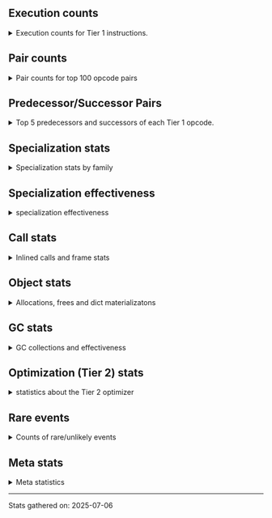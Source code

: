 ## Execution counts

<details>
<summary> Execution counts for Tier 1 instructions. </summary>


The "miss ratio" column shows the percentage of times the instruction
executed that it deoptimized. When this happens, the base unspecialized
instruction is not counted.

<table>
<thead>
<tr>
<th align="left">Name</th>
<th align="right">Base Count</th>
<th align="right">Head Count</th>
<th align="right">Change</th>
</tr>
</thead>
<tbody>
<tr>
<td align="left">BINARY_OP_SUBSCR_LIST_INT</td>
<td align="right">1,060,974</td>
<td align="right">92,513</td>
<td align="right">-91.3%</td>
</tr>
<tr>
<td align="left">FOR_ITER_LIST</td>
<td align="right">9,275,168</td>
<td align="right">3,313,892</td>
<td align="right">-64.3%</td>
</tr>
<tr>
<td align="left">LOAD_SMALL_INT</td>
<td align="right">1,549,162</td>
<td align="right">577,736</td>
<td align="right">-62.7%</td>
</tr>
<tr>
<td align="left">MAP_ADD</td>
<td align="right">3,245,769</td>
<td align="right">1,661,340</td>
<td align="right">-48.8%</td>
</tr>
<tr>
<td align="left">FOR_ITER</td>
<td align="right">15,455,428</td>
<td align="right">8,020,823</td>
<td align="right">-48.1%</td>
</tr>
<tr>
<td align="left">STORE_SUBSCR_DICT</td>
<td align="right">1,257,086</td>
<td align="right">698,171</td>
<td align="right">-44.5%</td>
</tr>
<tr>
<td align="left">POP_JUMP_IF_NOT_NONE</td>
<td align="right">3,404,375</td>
<td align="right">2,077,810</td>
<td align="right">-39.0%</td>
</tr>
<tr>
<td align="left">UNPACK_SEQUENCE_TWO_TUPLE</td>
<td align="right">10,269,074</td>
<td align="right">6,427,729</td>
<td align="right">-37.4%</td>
</tr>
<tr>
<td align="left">CALL_METHOD_DESCRIPTOR_O</td>
<td align="right">891,963</td>
<td align="right">565,860</td>
<td align="right">-36.6%</td>
</tr>
<tr>
<td align="left">POP_ITER</td>
<td align="right">11,034,661</td>
<td align="right">7,163,300</td>
<td align="right">-35.1%</td>
</tr>
<tr>
<td align="left">BUILD_LIST</td>
<td align="right">6,901,178</td>
<td align="right">4,549,472</td>
<td align="right">-34.1%</td>
</tr>
<tr>
<td align="left">STORE_FAST_STORE_FAST</td>
<td align="right">11,294,273</td>
<td align="right">7,452,928</td>
<td align="right">-34.0%</td>
</tr>
<tr>
<td align="left">LOAD_GLOBAL_BUILTIN</td>
<td align="right">57,909,492</td>
<td align="right">42,520,559</td>
<td align="right">-26.6%</td>
</tr>
<tr>
<td align="left">CALL_ISINSTANCE</td>
<td align="right">29,845,705</td>
<td align="right">21,969,319</td>
<td align="right">-26.4%</td>
</tr>
<tr>
<td align="left">TO_BOOL_BOOL</td>
<td align="right">36,080,880</td>
<td align="right">26,934,685</td>
<td align="right">-25.3%</td>
</tr>
<tr>
<td align="left">LOAD_GLOBAL_MODULE</td>
<td align="right">28,055,509</td>
<td align="right">21,322,413</td>
<td align="right">-24.0%</td>
</tr>
<tr>
<td align="left">CONTAINS_OP</td>
<td align="right">212,850</td>
<td align="right">162,292</td>
<td align="right">-23.8%</td>
</tr>
<tr>
<td align="left">LOAD_FAST</td>
<td align="right">21,873,757</td>
<td align="right">16,697,935</td>
<td align="right">-23.7%</td>
</tr>
<tr>
<td align="left">CALL_PY_EXACT_ARGS</td>
<td align="right">18,850,724</td>
<td align="right">14,635,516</td>
<td align="right">-22.4%</td>
</tr>
<tr>
<td align="left">CALL_LIST_APPEND</td>
<td align="right">1,299,785</td>
<td align="right">1,015,952</td>
<td align="right">-21.8%</td>
</tr>
<tr>
<td align="left">SET_FUNCTION_ATTRIBUTE</td>
<td align="right">703,115</td>
<td align="right">554,641</td>
<td align="right">-21.1%</td>
</tr>
<tr>
<td align="left">LOAD_FAST_BORROW</td>
<td align="right">107,203,975</td>
<td align="right">85,522,431</td>
<td align="right">-20.2%</td>
</tr>
<tr>
<td align="left">POP_JUMP_IF_FALSE</td>
<td align="right">37,973,537</td>
<td align="right">30,325,422</td>
<td align="right">-20.1%</td>
</tr>
<tr>
<td align="left">GET_ITER</td>
<td align="right">9,815,804</td>
<td align="right">7,942,553</td>
<td align="right">-19.1%</td>
</tr>
<tr>
<td align="left">STORE_FAST</td>
<td align="right">29,251,531</td>
<td align="right">23,801,845</td>
<td align="right">-18.6%</td>
</tr>
<tr>
<td align="left">POP_JUMP_IF_TRUE</td>
<td align="right">9,694,931</td>
<td align="right">8,101,323</td>
<td align="right">-16.4%</td>
</tr>
<tr>
<td align="left">COPY_FREE_VARS</td>
<td align="right">1,874,822</td>
<td align="right">1,569,973</td>
<td align="right">-16.3%</td>
</tr>
<tr>
<td align="left">EXTENDED_ARG</td>
<td align="right">2,707,452</td>
<td align="right">2,268,041</td>
<td align="right">-16.2%</td>
</tr>
<tr>
<td align="left">BUILD_TUPLE</td>
<td align="right">12,007,192</td>
<td align="right">10,272,609</td>
<td align="right">-14.4%</td>
</tr>
<tr>
<td align="left">PUSH_NULL</td>
<td align="right">4,461,146</td>
<td align="right">3,915,230</td>
<td align="right">-12.2%</td>
</tr>
<tr>
<td align="left">RETURN_VALUE</td>
<td align="right">28,167,089</td>
<td align="right">24,765,686</td>
<td align="right">-12.1%</td>
</tr>
<tr>
<td align="left">LOAD_ATTR_MODULE</td>
<td align="right">7,835,676</td>
<td align="right">6,914,952</td>
<td align="right">-11.8%</td>
</tr>
<tr>
<td align="left">MAKE_CELL</td>
<td align="right">1,308,254</td>
<td align="right">1,159,006</td>
<td align="right">-11.4%</td>
</tr>
<tr>
<td align="left">RESUME_CHECK</td>
<td align="right">36,232,625</td>
<td align="right">32,193,168</td>
<td align="right">-11.1%</td>
</tr>
<tr>
<td align="left">LOAD_FAST_BORROW_LOAD_FAST_BORROW</td>
<td align="right">10,554,784</td>
<td align="right">9,674,798</td>
<td align="right">-8.3%</td>
</tr>
<tr>
<td align="left">MAKE_FUNCTION</td>
<td align="right">2,040,329</td>
<td align="right">1,891,855</td>
<td align="right">-7.3%</td>
</tr>
<tr>
<td align="left">LOAD_ATTR_METHOD_WITH_VALUES</td>
<td align="right">2,678,876</td>
<td align="right">2,499,398</td>
<td align="right">-6.7%</td>
</tr>
<tr>
<td align="left">LOAD_DEREF</td>
<td align="right">3,717,652</td>
<td align="right">3,511,494</td>
<td align="right">-5.5%</td>
</tr>
<tr>
<td align="left">COPY</td>
<td align="right">5,338,665</td>
<td align="right">5,060,435</td>
<td align="right">-5.2%</td>
</tr>
<tr>
<td align="left">LOAD_ATTR_METHOD_NO_DICT</td>
<td align="right">15,902,095</td>
<td align="right">15,183,265</td>
<td align="right">-4.5%</td>
</tr>
<tr>
<td align="left">LOAD_ATTR_SLOT</td>
<td align="right">16,193,975</td>
<td align="right">15,504,483</td>
<td align="right">-4.3%</td>
</tr>
<tr>
<td align="left">LOAD_CONST</td>
<td align="right">13,510,434</td>
<td align="right">13,159,190</td>
<td align="right">-2.6%</td>
</tr>
<tr>
<td align="left">POP_TOP</td>
<td align="right">14,750,849</td>
<td align="right">14,421,781</td>
<td align="right">-2.2%</td>
</tr>
<tr>
<td align="left">TO_BOOL</td>
<td align="right">1,943,131</td>
<td align="right">1,900,665</td>
<td align="right">-2.2%</td>
</tr>
<tr>
<td align="left">TO_BOOL_INT</td>
<td align="right">145,638</td>
<td align="right">142,673</td>
<td align="right">-2.0%</td>
</tr>
<tr>
<td align="left">TO_BOOL_NONE</td>
<td align="right">2,533,551</td>
<td align="right">2,483,008</td>
<td align="right">-2.0%</td>
</tr>
<tr>
<td align="left">BINARY_OP_SUBSCR_STR_INT</td>
<td align="right">364,551</td>
<td align="right">358,621</td>
<td align="right">-1.6%</td>
</tr>
<tr>
<td align="left">CALL_METHOD_DESCRIPTOR_NOARGS</td>
<td align="right">7,453,128</td>
<td align="right">7,350,164</td>
<td align="right">-1.4%</td>
</tr>
<tr>
<td align="left">BINARY_OP_ADD_INT</td>
<td align="right">445,167</td>
<td align="right">439,237</td>
<td align="right">-1.3%</td>
</tr>
<tr>
<td align="left">BINARY_OP_SUBTRACT_INT</td>
<td align="right">234,256</td>
<td align="right">231,291</td>
<td align="right">-1.3%</td>
</tr>
<tr>
<td align="left">COMPARE_OP_INT</td>
<td align="right">513,913</td>
<td align="right">507,983</td>
<td align="right">-1.2%</td>
</tr>
<tr>
<td align="left">STORE_ATTR_SLOT</td>
<td align="right">3,382,769</td>
<td align="right">3,358,419</td>
<td align="right">-0.7%</td>
</tr>
<tr>
<td align="left">LOAD_ATTR</td>
<td align="right">507,517</td>
<td align="right">505,089</td>
<td align="right">-0.5%</td>
</tr>
<tr>
<td align="left">LOAD_ATTR_NONDESCRIPTOR_NO_DICT</td>
<td align="right">814,466</td>
<td align="right">811,501</td>
<td align="right">-0.4%</td>
</tr>
<tr>
<td align="left">COMPARE_OP</td>
<td align="right">813,437</td>
<td align="right">811,009</td>
<td align="right">-0.3%</td>
</tr>
<tr>
<td align="left">IS_OP</td>
<td align="right">2,236,409</td>
<td align="right">2,230,056</td>
<td align="right">-0.3%</td>
</tr>
<tr>
<td align="left">TO_BOOL_STR</td>
<td align="right">1,193,960</td>
<td align="right">1,190,995</td>
<td align="right">-0.2%</td>
</tr>
<tr>
<td align="left">CALL_PY_GENERAL</td>
<td align="right">2,192,770</td>
<td align="right">2,189,805</td>
<td align="right">-0.1%</td>
</tr>
<tr>
<td align="left">SWAP</td>
<td align="right">5,488,047</td>
<td align="right">5,482,117</td>
<td align="right">-0.1%</td>
</tr>
<tr>
<td align="left">TO_BOOL_ALWAYS_TRUE</td>
<td align="right">3,221,733</td>
<td align="right">3,219,286</td>
<td align="right">-0.1%</td>
</tr>
<tr>
<td align="left">CALL_METHOD_DESCRIPTOR_FAST</td>
<td align="right">4,190,030</td>
<td align="right">4,187,065</td>
<td align="right">-0.1%</td>
</tr>
<tr>
<td align="left">JUMP_BACKWARD_NO_JIT</td>
<td align="right">20,802,734</td>
<td align="right"></td>
<td align="right"></td>
</tr>
<tr>
<td align="left">YIELD_VALUE</td>
<td align="right">8,086,107</td>
<td align="right">8,086,107</td>
<td align="right">0.0%</td>
</tr>
<tr>
<td align="left">FOR_ITER_GEN</td>
<td align="right">5,808,336</td>
<td align="right">5,808,336</td>
<td align="right">0.0%</td>
</tr>
<tr>
<td align="left">LOAD_FAST_AND_CLEAR</td>
<td align="right">4,848,723</td>
<td align="right">4,848,723</td>
<td align="right">0.0%</td>
</tr>
<tr>
<td align="left">INTERPRETER_EXIT</td>
<td align="right">4,610,277</td>
<td align="right">4,610,277</td>
<td align="right">0.0%</td>
</tr>
<tr>
<td align="left">SEND_GEN</td>
<td align="right">3,879,410</td>
<td align="right">3,879,410</td>
<td align="right">0.0%</td>
</tr>
<tr>
<td align="left">CALL_BUILTIN_O</td>
<td align="right">3,169,517</td>
<td align="right">3,169,517</td>
<td align="right">0.0%</td>
</tr>
<tr>
<td align="left">JUMP_BACKWARD_NO_INTERRUPT</td>
<td align="right">3,048,915</td>
<td align="right">3,048,915</td>
<td align="right">0.0%</td>
</tr>
<tr>
<td align="left">LOAD_ATTR_NONDESCRIPTOR_WITH_VALUES</td>
<td align="right">2,949,138</td>
<td align="right">2,949,138</td>
<td align="right">0.0%</td>
</tr>
<tr>
<td align="left">LOAD_ATTR_PROPERTY</td>
<td align="right">2,781,570</td>
<td align="right">2,781,570</td>
<td align="right">0.0%</td>
</tr>
<tr>
<td align="left">LIST_APPEND</td>
<td align="right">2,722,029</td>
<td align="right">2,722,029</td>
<td align="right">0.0%</td>
</tr>
<tr>
<td align="left">RETURN_GENERATOR</td>
<td align="right">2,592,513</td>
<td align="right">2,592,513</td>
<td align="right">0.0%</td>
</tr>
<tr>
<td align="left">UNPACK_SEQUENCE_TUPLE</td>
<td align="right">2,346,119</td>
<td align="right">2,346,119</td>
<td align="right">0.0%</td>
</tr>
<tr>
<td align="left">BUILD_MAP</td>
<td align="right">1,879,401</td>
<td align="right">1,879,401</td>
<td align="right">0.0%</td>
</tr>
<tr>
<td align="left">FORMAT_SIMPLE</td>
<td align="right">1,540,131</td>
<td align="right">1,540,131</td>
<td align="right">0.0%</td>
</tr>
<tr>
<td align="left">END_FOR</td>
<td align="right">1,466,987</td>
<td align="right">1,466,987</td>
<td align="right">0.0%</td>
</tr>
<tr>
<td align="left">CALL_TYPE_1</td>
<td align="right">1,398,872</td>
<td align="right">1,398,872</td>
<td align="right">0.0%</td>
</tr>
<tr>
<td align="left">CALL_INTRINSIC_1</td>
<td align="right">1,320,638</td>
<td align="right">1,320,638</td>
<td align="right">0.0%</td>
</tr>
<tr>
<td align="left">LOAD_COMMON_CONSTANT</td>
<td align="right">1,241,238</td>
<td align="right">1,241,238</td>
<td align="right">0.0%</td>
</tr>
<tr>
<td align="left">JUMP_FORWARD</td>
<td align="right">1,031,162</td>
<td align="right">1,031,162</td>
<td align="right">0.0%</td>
</tr>
<tr>
<td align="left">CALL_BUILTIN_FAST</td>
<td align="right">980,478</td>
<td align="right">980,478</td>
<td align="right">0.0%</td>
</tr>
<tr>
<td align="left">END_SEND</td>
<td align="right">830,502</td>
<td align="right">830,502</td>
<td align="right">0.0%</td>
</tr>
<tr>
<td align="left">GET_YIELD_FROM_ITER</td>
<td align="right">830,502</td>
<td align="right">830,502</td>
<td align="right">0.0%</td>
</tr>
<tr>
<td align="left">BUILD_STRING</td>
<td align="right">829,857</td>
<td align="right">829,857</td>
<td align="right">0.0%</td>
</tr>
<tr>
<td align="left">UNARY_NOT</td>
<td align="right">775,935</td>
<td align="right">775,935</td>
<td align="right">0.0%</td>
</tr>
<tr>
<td align="left">LOAD_ATTR_INSTANCE_VALUE</td>
<td align="right">655,778</td>
<td align="right">655,778</td>
<td align="right">0.0%</td>
</tr>
<tr>
<td align="left">BINARY_OP_SUBSCR_DICT</td>
<td align="right">482,183</td>
<td align="right">482,183</td>
<td align="right">0.0%</td>
</tr>
<tr>
<td align="left">COMPARE_OP_STR</td>
<td align="right">353,185</td>
<td align="right">353,185</td>
<td align="right">0.0%</td>
</tr>
<tr>
<td align="left">CALL_KW_PY</td>
<td align="right">348,633</td>
<td align="right">348,633</td>
<td align="right">0.0%</td>
</tr>
<tr>
<td align="left">CALL_BOUND_METHOD_EXACT_ARGS</td>
<td align="right">314,614</td>
<td align="right">314,614</td>
<td align="right">0.0%</td>
</tr>
<tr>
<td align="left">STORE_FAST_LOAD_FAST</td>
<td align="right">256,323</td>
<td align="right">256,323</td>
<td align="right">0.0%</td>
</tr>
<tr>
<td align="left">NOP</td>
<td align="right">256,001</td>
<td align="right">256,001</td>
<td align="right">0.0%</td>
</tr>
<tr>
<td align="left">CONTAINS_OP_DICT</td>
<td align="right">254,103</td>
<td align="right">254,103</td>
<td align="right">0.0%</td>
</tr>
<tr>
<td align="left">UNPACK_EX</td>
<td align="right">234,909</td>
<td align="right">234,909</td>
<td align="right">0.0%</td>
</tr>
<tr>
<td align="left">CONTAINS_OP_SET</td>
<td align="right">208,457</td>
<td align="right">208,457</td>
<td align="right">0.0%</td>
</tr>
<tr>
<td align="left">CALL_FUNCTION_EX</td>
<td align="right">156,220</td>
<td align="right">156,220</td>
<td align="right">0.0%</td>
</tr>
<tr>
<td align="left">DICT_MERGE</td>
<td align="right">148,866</td>
<td align="right">148,866</td>
<td align="right">0.0%</td>
</tr>
<tr>
<td align="left">CALL_BUILTIN_CLASS</td>
<td align="right">144,907</td>
<td align="right">144,907</td>
<td align="right">0.0%</td>
</tr>
<tr>
<td align="left">CALL_NON_PY_GENERAL</td>
<td align="right">139,752</td>
<td align="right">139,752</td>
<td align="right">0.0%</td>
</tr>
<tr>
<td align="left">CALL_LEN</td>
<td align="right">138,914</td>
<td align="right">138,914</td>
<td align="right">0.0%</td>
</tr>
<tr>
<td align="left">STORE_ATTR_INSTANCE_VALUE</td>
<td align="right">134,261</td>
<td align="right">134,261</td>
<td align="right">0.0%</td>
</tr>
<tr>
<td align="left">CALL_TUPLE_1</td>
<td align="right">113,515</td>
<td align="right">113,515</td>
<td align="right">0.0%</td>
</tr>
<tr>
<td align="left">POP_JUMP_IF_NONE</td>
<td align="right">106,941</td>
<td align="right">106,941</td>
<td align="right">0.0%</td>
</tr>
<tr>
<td align="left">FOR_ITER_TUPLE</td>
<td align="right">102,548</td>
<td align="right">102,548</td>
<td align="right">0.0%</td>
</tr>
<tr>
<td align="left">LIST_EXTEND</td>
<td align="right">80,561</td>
<td align="right">80,561</td>
<td align="right">0.0%</td>
</tr>
<tr>
<td align="left">CALL_KW_NON_PY</td>
<td align="right">76,089</td>
<td align="right">76,089</td>
<td align="right">0.0%</td>
</tr>
<tr>
<td align="left">BINARY_OP_SUBSCR_TUPLE_INT</td>
<td align="right">74,366</td>
<td align="right">74,366</td>
<td align="right">0.0%</td>
</tr>
<tr>
<td align="left">BINARY_OP</td>
<td align="right">62,556</td>
<td align="right">62,556</td>
<td align="right">0.0%</td>
</tr>
<tr>
<td align="left">CHECK_EXC_MATCH</td>
<td align="right">61,662</td>
<td align="right">61,662</td>
<td align="right">0.0%</td>
</tr>
<tr>
<td align="left">POP_EXCEPT</td>
<td align="right">61,662</td>
<td align="right">61,662</td>
<td align="right">0.0%</td>
</tr>
<tr>
<td align="left">PUSH_EXC_INFO</td>
<td align="right">61,662</td>
<td align="right">61,662</td>
<td align="right">0.0%</td>
</tr>
<tr>
<td align="left">LOAD_ATTR_CLASS_WITH_METACLASS_CHECK</td>
<td align="right">60,754</td>
<td align="right">60,754</td>
<td align="right">0.0%</td>
</tr>
<tr>
<td align="left">CALL_METHOD_DESCRIPTOR_FAST_WITH_KEYWORDS</td>
<td align="right">59,339</td>
<td align="right">59,339</td>
<td align="right">0.0%</td>
</tr>
<tr>
<td align="left">BINARY_SLICE</td>
<td align="right">48,891</td>
<td align="right">48,891</td>
<td align="right">0.0%</td>
</tr>
<tr>
<td align="left">LOAD_FAST_LOAD_FAST</td>
<td align="right">45,731</td>
<td align="right">45,731</td>
<td align="right">0.0%</td>
</tr>
<tr>
<td align="left">BUILD_SET</td>
<td align="right">45,537</td>
<td align="right">45,537</td>
<td align="right">0.0%</td>
</tr>
<tr>
<td align="left">TO_BOOL_LIST</td>
<td align="right">30,556</td>
<td align="right">30,556</td>
<td align="right">0.0%</td>
</tr>
<tr>
<td align="left">STORE_DEREF</td>
<td align="right">25,736</td>
<td align="right">25,736</td>
<td align="right">0.0%</td>
</tr>
<tr>
<td align="left">CALL_BUILTIN_FAST_WITH_KEYWORDS</td>
<td align="right">25,152</td>
<td align="right">25,152</td>
<td align="right">0.0%</td>
</tr>
<tr>
<td align="left">BINARY_OP_INPLACE_ADD_UNICODE</td>
<td align="right">20,509</td>
<td align="right">20,509</td>
<td align="right">0.0%</td>
</tr>
<tr>
<td align="left">EXIT_INIT_CHECK</td>
<td align="right">20,251</td>
<td align="right">20,251</td>
<td align="right">0.0%</td>
</tr>
<tr>
<td align="left">CALL_ALLOC_AND_ENTER_INIT</td>
<td align="right">20,251</td>
<td align="right">20,251</td>
<td align="right">0.0%</td>
</tr>
<tr>
<td align="left">SET_ADD</td>
<td align="right">14,448</td>
<td align="right">14,448</td>
<td align="right">0.0%</td>
</tr>
<tr>
<td align="left">UNPACK_SEQUENCE</td>
<td align="right">12,145</td>
<td align="right">12,145</td>
<td align="right">0.0%</td>
</tr>
<tr>
<td align="left">BINARY_OP_SUBSCR_LIST_SLICE</td>
<td align="right">10,445</td>
<td align="right">10,445</td>
<td align="right">0.0%</td>
</tr>
<tr>
<td align="left">LOAD_ATTR_CLASS</td>
<td align="right">4,772</td>
<td align="right">4,772</td>
<td align="right">0.0%</td>
</tr>
<tr>
<td align="left">CALL_STR_1</td>
<td align="right">2,448</td>
<td align="right">2,448</td>
<td align="right">0.0%</td>
</tr>
<tr>
<td align="left">CALL</td>
<td align="right">1,942</td>
<td align="right">1,942</td>
<td align="right">0.0%</td>
</tr>
<tr>
<td align="left">DICT_UPDATE</td>
<td align="right">1,677</td>
<td align="right">1,677</td>
<td align="right">0.0%</td>
</tr>
<tr>
<td align="left">LOAD_GLOBAL</td>
<td align="right">1,552</td>
<td align="right">1,552</td>
<td align="right">0.0%</td>
</tr>
<tr>
<td align="left">IMPORT_NAME</td>
<td align="right">1,548</td>
<td align="right">1,548</td>
<td align="right">0.0%</td>
</tr>
<tr>
<td align="left">LOAD_FAST_CHECK</td>
<td align="right">774</td>
<td align="right">774</td>
<td align="right">0.0%</td>
</tr>
<tr>
<td align="left">RESUME</td>
<td align="right">320</td>
<td align="right">320</td>
<td align="right">0.0%</td>
</tr>
<tr>
<td align="left">BINARY_OP_SUBSCR_GETITEM</td>
<td align="right">257</td>
<td align="right">257</td>
<td align="right">0.0%</td>
</tr>
<tr>
<td align="left">FOR_ITER_RANGE</td>
<td align="right">193</td>
<td align="right">193</td>
<td align="right">0.0%</td>
</tr>
<tr>
<td align="left">JUMP_BACKWARD</td>
<td align="right">169</td>
<td align="right">169</td>
<td align="right">0.0%</td>
</tr>
<tr>
<td align="left">STORE_ATTR</td>
<td align="right">156</td>
<td align="right">156</td>
<td align="right">0.0%</td>
</tr>
<tr>
<td align="left">CALL_KW</td>
<td align="right">150</td>
<td align="right">150</td>
<td align="right">0.0%</td>
</tr>
<tr>
<td align="left">SET_UPDATE</td>
<td align="right">129</td>
<td align="right">129</td>
<td align="right">0.0%</td>
</tr>
<tr>
<td align="left">BINARY_OP_SUBTRACT_FLOAT</td>
<td align="right">128</td>
<td align="right">128</td>
<td align="right">0.0%</td>
</tr>
<tr>
<td align="left">BINARY_OP_ADD_FLOAT</td>
<td align="right">125</td>
<td align="right">125</td>
<td align="right">0.0%</td>
</tr>
<tr>
<td align="left">STORE_SUBSCR</td>
<td align="right">38</td>
<td align="right">38</td>
<td align="right">0.0%</td>
</tr>
<tr>
<td align="left">SEND</td>
<td align="right">14</td>
<td align="right">14</td>
<td align="right">0.0%</td>
</tr>
<tr>
<td align="left">JUMP_BACKWARD_JIT</td>
<td align="right"></td>
<td align="right">9,236,693</td>
<td align="right"></td>
</tr>
<tr>
<td align="left">ENTER_EXECUTOR</td>
<td align="right"></td>
<td align="right">5,886,353</td>
<td align="right"></td>
</tr>
<tr>
<td align="left">NOT_TAKEN</td>
<td align="right"></td>
<td align="right">269,843</td>
<td align="right"></td>
</tr>
</tbody>
</table>


</details>

## Pair counts

<details>
<summary> Pair counts for top 100 opcode pairs </summary>


Pairs of specialized operations that deoptimize and are then followed by
the corresponding unspecialized instruction are not counted as pairs.

Not included in comparative output.


</details>

## Predecessor/Successor Pairs

<details>
<summary> Top 5 predecessors and successors of each Tier 1 opcode. </summary>


This does not include the unspecialized instructions that occur after a
specialized instruction deoptimizes.

Not included in comparative output.


</details>

## Specialization stats

<details>
<summary> Specialization stats by family </summary>

### BINARY_OP

<details>
<summary> specialization stats for BINARY_OP family </summary>

<table>
<thead>
<tr>
<th align="left">Kind</th>
<th align="right">Base Count</th>
<th align="right">Base Ratio</th>
<th align="right">Head Count</th>
<th align="right">Head Ratio</th>
<th align="right">Change</th>
</tr>
</thead>
<tbody>
<tr>
<td align="left">
hit
<details>
<summary>ⓘ</summary>

Specialized instructions that complete.
</details>
</td>
<td align="right">3,743,639</td>
<td align="right">98.2%</td>
<td align="right">1,791,892</td>
<td align="right">96.4%</td>
<td align="right">-52.1%</td>
</tr>
<tr>
<td align="left">
deferred
<details>
<summary>ⓘ</summary>

Lists the number of "deferred" (i.e. not specialized) instructions executed.
</details>
</td>
<td align="right">61,985</td>
<td align="right">1.6%</td>
<td align="right">61,985</td>
<td align="right">3.3%</td>
<td align="right">0.0%</td>
</tr>
<tr>
<td align="left">
miss
<details>
<summary>ⓘ</summary>

Specialized instructions that deopt.
</details>
</td>
<td align="right">5,179</td>
<td align="right">0.1%</td>
<td align="right">5,179</td>
<td align="right">0.3%</td>
<td align="right">0.0%</td>
</tr>
</tbody>
</table>

<table>
<thead>
<tr>
<th align="left">Success</th>
<th align="right">Base Count</th>
<th align="right">Base Ratio</th>
<th align="right">Head Count</th>
<th align="right">Head Ratio</th>
<th align="right">Change</th>
</tr>
</thead>
<tbody>
<tr>
<td align="left">Success</td>
<td align="right">168</td>
<td align="right">25.6%</td>
<td align="right">168</td>
<td align="right">25.6%</td>
<td align="right">0.0%</td>
</tr>
<tr>
<td align="left">Failure</td>
<td align="right">489</td>
<td align="right">74.4%</td>
<td align="right">489</td>
<td align="right">74.4%</td>
<td align="right">0.0%</td>
</tr>
</tbody>
</table>

<table>
<thead>
<tr>
<th align="left">Failure kind</th>
<th align="right">Base Count</th>
<th align="right">Base Ratio</th>
<th align="right">Head Count</th>
<th align="right">Head Ratio</th>
<th align="right">Change</th>
</tr>
</thead>
<tbody>
<tr>
<td align="left">add other</td>
<td align="right">295</td>
<td align="right">60.3%</td>
<td align="right">295</td>
<td align="right">60.3%</td>
<td align="right">0.0%</td>
</tr>
<tr>
<td align="left">subscr defaultdict</td>
<td align="right">73</td>
<td align="right">14.9%</td>
<td align="right">73</td>
<td align="right">14.9%</td>
<td align="right">0.0%</td>
</tr>
<tr>
<td align="left">out of range</td>
<td align="right">49</td>
<td align="right">10.0%</td>
<td align="right">49</td>
<td align="right">10.0%</td>
<td align="right">0.0%</td>
</tr>
<tr>
<td align="left">subscr tuple slice</td>
<td align="right">49</td>
<td align="right">10.0%</td>
<td align="right">49</td>
<td align="right">10.0%</td>
<td align="right">0.0%</td>
</tr>
<tr>
<td align="left">subtract other</td>
<td align="right">22</td>
<td align="right">4.5%</td>
<td align="right">22</td>
<td align="right">4.5%</td>
<td align="right">0.0%</td>
</tr>
<tr>
<td align="left">add different types</td>
<td align="right">1</td>
<td align="right">0.2%</td>
<td align="right">1</td>
<td align="right">0.2%</td>
<td align="right">0.0%</td>
</tr>
</tbody>
</table>


</details>

### BINARY_SLICE

<details>
<summary> specialization stats for BINARY_SLICE family </summary>

<table>
<thead>
<tr>
<th align="left">Kind</th>
<th align="right">Base Count</th>
<th align="right">Base Ratio</th>
<th align="right">Head Count</th>
<th align="right">Head Ratio</th>
<th align="right">Change</th>
</tr>
</thead>
<tbody>
<tr>
<td align="left">
deferred
<details>
<summary>ⓘ</summary>

Lists the number of "deferred" (i.e. not specialized) instructions executed.
</details>
</td>
<td align="right">48,891</td>
<td align="right">100.0%</td>
<td align="right">48,891</td>
<td align="right">100.0%</td>
<td align="right">0.0%</td>
</tr>
</tbody>
</table>


</details>

### CALL

<details>
<summary> specialization stats for CALL family </summary>

<table>
<thead>
<tr>
<th align="left">Kind</th>
<th align="right">Base Count</th>
<th align="right">Base Ratio</th>
<th align="right">Head Count</th>
<th align="right">Head Ratio</th>
<th align="right">Change</th>
</tr>
</thead>
<tbody>
<tr>
<td align="left">
hit
<details>
<summary>ⓘ</summary>

Specialized instructions that complete.
</details>
</td>
<td align="right">68,694,477</td>
<td align="right">99.2%</td>
<td align="right">55,900,586</td>
<td align="right">99.0%</td>
<td align="right">-18.6%</td>
</tr>
<tr>
<td align="left">
miss
<details>
<summary>ⓘ</summary>

Specialized instructions that deopt.
</details>
</td>
<td align="right">549,045</td>
<td align="right">0.8%</td>
<td align="right">535,477</td>
<td align="right">0.9%</td>
<td align="right">-2.5%</td>
</tr>
<tr>
<td align="left">
deferred
<details>
<summary>ⓘ</summary>

Lists the number of "deferred" (i.e. not specialized) instructions executed.
</details>
</td>
<td align="right">539,572</td>
<td align="right">0.8%</td>
<td align="right">526,260</td>
<td align="right">0.9%</td>
<td align="right">-2.5%</td>
</tr>
</tbody>
</table>

<table>
<thead>
<tr>
<th align="left">Success</th>
<th align="right">Base Count</th>
<th align="right">Base Ratio</th>
<th align="right">Head Count</th>
<th align="right">Head Ratio</th>
<th align="right">Change</th>
</tr>
</thead>
<tbody>
<tr>
<td align="left">Success</td>
<td align="right">11,415</td>
<td align="right">100.0%</td>
<td align="right">11,159</td>
<td align="right">100.0%</td>
<td align="right">-2.2%</td>
</tr>
<tr>
<td align="left">Failure</td>
<td align="right">0</td>
<td align="right">0.0%</td>
<td align="right">0</td>
<td align="right">0.0%</td>
<td align="right"></td>
</tr>
</tbody>
</table>


</details>

### CALL_KW

<details>
<summary> specialization stats for CALL_KW family </summary>

<table>
<thead>
<tr>
<th align="left">Kind</th>
<th align="right">Base Count</th>
<th align="right">Base Ratio</th>
<th align="right">Head Count</th>
<th align="right">Head Ratio</th>
<th align="right">Change</th>
</tr>
</thead>
<tbody>
<tr>
<td align="left">
deferred
<details>
<summary>ⓘ</summary>

Lists the number of "deferred" (i.e. not specialized) instructions executed.
</details>
</td>
<td align="right">75</td>
<td align="right">50.0%</td>
<td align="right">75</td>
<td align="right">50.0%</td>
<td align="right">0.0%</td>
</tr>
</tbody>
</table>

<table>
<thead>
<tr>
<th align="left">Success</th>
<th align="right">Base Count</th>
<th align="right">Base Ratio</th>
<th align="right">Head Count</th>
<th align="right">Head Ratio</th>
<th align="right">Change</th>
</tr>
</thead>
<tbody>
<tr>
<td align="left">Success</td>
<td align="right">75</td>
<td align="right">100.0%</td>
<td align="right">75</td>
<td align="right">100.0%</td>
<td align="right">0.0%</td>
</tr>
<tr>
<td align="left">Failure</td>
<td align="right">0</td>
<td align="right">0.0%</td>
<td align="right">0</td>
<td align="right">0.0%</td>
<td align="right"></td>
</tr>
</tbody>
</table>


</details>

### COMPARE_OP

<details>
<summary> specialization stats for COMPARE_OP family </summary>

<table>
<thead>
<tr>
<th align="left">Kind</th>
<th align="right">Base Count</th>
<th align="right">Base Ratio</th>
<th align="right">Head Count</th>
<th align="right">Head Ratio</th>
<th align="right">Change</th>
</tr>
</thead>
<tbody>
<tr>
<td align="left">
hit
<details>
<summary>ⓘ</summary>

Specialized instructions that complete.
</details>
</td>
<td align="right">867,098</td>
<td align="right">51.6%</td>
<td align="right">861,168</td>
<td align="right">51.5%</td>
<td align="right">-0.7%</td>
</tr>
<tr>
<td align="left">
deferred
<details>
<summary>ⓘ</summary>

Lists the number of "deferred" (i.e. not specialized) instructions executed.
</details>
</td>
<td align="right">811,966</td>
<td align="right">48.3%</td>
<td align="right">809,538</td>
<td align="right">48.4%</td>
<td align="right">-0.3%</td>
</tr>
</tbody>
</table>

<table>
<thead>
<tr>
<th align="left">Success</th>
<th align="right">Base Count</th>
<th align="right">Base Ratio</th>
<th align="right">Head Count</th>
<th align="right">Head Ratio</th>
<th align="right">Change</th>
</tr>
</thead>
<tbody>
<tr>
<td align="left">Success</td>
<td align="right">40</td>
<td align="right">2.7%</td>
<td align="right">40</td>
<td align="right">2.7%</td>
<td align="right">0.0%</td>
</tr>
<tr>
<td align="left">Failure</td>
<td align="right">1,431</td>
<td align="right">97.3%</td>
<td align="right">1,431</td>
<td align="right">97.3%</td>
<td align="right">0.0%</td>
</tr>
</tbody>
</table>

<table>
<thead>
<tr>
<th align="left">Failure kind</th>
<th align="right">Base Count</th>
<th align="right">Base Ratio</th>
<th align="right">Head Count</th>
<th align="right">Head Ratio</th>
<th align="right">Change</th>
</tr>
</thead>
<tbody>
<tr>
<td align="left">baseobject</td>
<td align="right">662</td>
<td align="right">46.3%</td>
<td align="right">662</td>
<td align="right">46.3%</td>
<td align="right">0.0%</td>
</tr>
<tr>
<td align="left">different types</td>
<td align="right">497</td>
<td align="right">34.7%</td>
<td align="right">497</td>
<td align="right">34.7%</td>
<td align="right">0.0%</td>
</tr>
<tr>
<td align="left">other</td>
<td align="right">81</td>
<td align="right">5.7%</td>
<td align="right">81</td>
<td align="right">5.7%</td>
<td align="right">0.0%</td>
</tr>
<tr>
<td align="left">set</td>
<td align="right">51</td>
<td align="right">3.6%</td>
<td align="right">51</td>
<td align="right">3.6%</td>
<td align="right">0.0%</td>
</tr>
<tr>
<td align="left">string</td>
<td align="right">50</td>
<td align="right">3.5%</td>
<td align="right">50</td>
<td align="right">3.5%</td>
<td align="right">0.0%</td>
</tr>
<tr>
<td align="left">big int</td>
<td align="right">46</td>
<td align="right">3.2%</td>
<td align="right">46</td>
<td align="right">3.2%</td>
<td align="right">0.0%</td>
</tr>
<tr>
<td align="left">bool</td>
<td align="right">44</td>
<td align="right">3.1%</td>
<td align="right">44</td>
<td align="right">3.1%</td>
<td align="right">0.0%</td>
</tr>
</tbody>
</table>


</details>

### CONTAINS_OP

<details>
<summary> specialization stats for CONTAINS_OP family </summary>

<table>
<thead>
<tr>
<th align="left">Kind</th>
<th align="right">Base Count</th>
<th align="right">Base Ratio</th>
<th align="right">Head Count</th>
<th align="right">Head Ratio</th>
<th align="right">Change</th>
</tr>
</thead>
<tbody>
<tr>
<td align="left">
deferred
<details>
<summary>ⓘ</summary>

Lists the number of "deferred" (i.e. not specialized) instructions executed.
</details>
</td>
<td align="right">212,367</td>
<td align="right">31.4%</td>
<td align="right">161,810</td>
<td align="right">25.9%</td>
<td align="right">-23.8%</td>
</tr>
<tr>
<td align="left">
hit
<details>
<summary>ⓘ</summary>

Specialized instructions that complete.
</details>
</td>
<td align="right">435,222</td>
<td align="right">64.4%</td>
<td align="right">435,222</td>
<td align="right">69.7%</td>
<td align="right">0.0%</td>
</tr>
<tr>
<td align="left">
miss
<details>
<summary>ⓘ</summary>

Specialized instructions that deopt.
</details>
</td>
<td align="right">27,338</td>
<td align="right">4.0%</td>
<td align="right">27,338</td>
<td align="right">4.4%</td>
<td align="right">0.0%</td>
</tr>
</tbody>
</table>

<table>
<thead>
<tr>
<th align="left">Success</th>
<th align="right">Base Count</th>
<th align="right">Base Ratio</th>
<th align="right">Head Count</th>
<th align="right">Head Ratio</th>
<th align="right">Change</th>
</tr>
</thead>
<tbody>
<tr>
<td align="left">Failure</td>
<td align="right">450</td>
<td align="right">45.1%</td>
<td align="right">449</td>
<td align="right">45.0%</td>
<td align="right">-0.2%</td>
</tr>
<tr>
<td align="left">Success</td>
<td align="right">548</td>
<td align="right">54.9%</td>
<td align="right">548</td>
<td align="right">55.0%</td>
<td align="right">0.0%</td>
</tr>
</tbody>
</table>

<table>
<thead>
<tr>
<th align="left">Failure kind</th>
<th align="right">Base Count</th>
<th align="right">Base Ratio</th>
<th align="right">Head Count</th>
<th align="right">Head Ratio</th>
<th align="right">Change</th>
</tr>
</thead>
<tbody>
<tr>
<td align="left">tuple</td>
<td align="right">270</td>
<td align="right">60.0%</td>
<td align="right">269</td>
<td align="right">59.9%</td>
<td align="right">-0.4%</td>
</tr>
<tr>
<td align="left">list</td>
<td align="right">180</td>
<td align="right">40.0%</td>
<td align="right">180</td>
<td align="right">40.1%</td>
<td align="right">0.0%</td>
</tr>
</tbody>
</table>


</details>

### FOR_ITER

<details>
<summary> specialization stats for FOR_ITER family </summary>

<table>
<thead>
<tr>
<th align="left">Kind</th>
<th align="right">Base Count</th>
<th align="right">Base Ratio</th>
<th align="right">Head Count</th>
<th align="right">Head Ratio</th>
<th align="right">Change</th>
</tr>
</thead>
<tbody>
<tr>
<td align="left">
deferred
<details>
<summary>ⓘ</summary>

Lists the number of "deferred" (i.e. not specialized) instructions executed.
</details>
</td>
<td align="right">15,450,353</td>
<td align="right">50.4%</td>
<td align="right">8,017,548</td>
<td align="right">46.5%</td>
<td align="right">-48.1%</td>
</tr>
<tr>
<td align="left">
hit
<details>
<summary>ⓘ</summary>

Specialized instructions that complete.
</details>
</td>
<td align="right">15,186,245</td>
<td align="right">49.6%</td>
<td align="right">9,224,969</td>
<td align="right">53.5%</td>
<td align="right">-39.3%</td>
</tr>
</tbody>
</table>

<table>
<thead>
<tr>
<th align="left">Success</th>
<th align="right">Base Count</th>
<th align="right">Base Ratio</th>
<th align="right">Head Count</th>
<th align="right">Head Ratio</th>
<th align="right">Change</th>
</tr>
</thead>
<tbody>
<tr>
<td align="left">Failure</td>
<td align="right">4,988</td>
<td align="right">98.3%</td>
<td align="right">3,188</td>
<td align="right">97.3%</td>
<td align="right">-36.1%</td>
</tr>
<tr>
<td align="left">Success</td>
<td align="right">87</td>
<td align="right">1.7%</td>
<td align="right">87</td>
<td align="right">2.7%</td>
<td align="right">0.0%</td>
</tr>
</tbody>
</table>

<table>
<thead>
<tr>
<th align="left">Failure kind</th>
<th align="right">Base Count</th>
<th align="right">Base Ratio</th>
<th align="right">Head Count</th>
<th align="right">Head Ratio</th>
<th align="right">Change</th>
</tr>
</thead>
<tbody>
<tr>
<td align="left">dict items</td>
<td align="right">3,825</td>
<td align="right">76.7%</td>
<td align="right">2,109</td>
<td align="right">66.2%</td>
<td align="right">-44.9%</td>
</tr>
<tr>
<td align="left">itertools</td>
<td align="right">146</td>
<td align="right">2.9%</td>
<td align="right">83</td>
<td align="right">2.6%</td>
<td align="right">-43.2%</td>
</tr>
<tr>
<td align="left">other</td>
<td align="right">73</td>
<td align="right">1.5%</td>
<td align="right">52</td>
<td align="right">1.6%</td>
<td align="right">-28.8%</td>
</tr>
<tr>
<td align="left">dict values</td>
<td align="right">287</td>
<td align="right">5.8%</td>
<td align="right">287</td>
<td align="right">9.0%</td>
<td align="right">0.0%</td>
</tr>
<tr>
<td align="left">dict keys</td>
<td align="right">187</td>
<td align="right">3.7%</td>
<td align="right">187</td>
<td align="right">5.9%</td>
<td align="right">0.0%</td>
</tr>
<tr>
<td align="left">set</td>
<td align="right">183</td>
<td align="right">3.7%</td>
<td align="right">183</td>
<td align="right">5.7%</td>
<td align="right">0.0%</td>
</tr>
<tr>
<td align="left">enumerate</td>
<td align="right">147</td>
<td align="right">2.9%</td>
<td align="right">147</td>
<td align="right">4.6%</td>
<td align="right">0.0%</td>
</tr>
<tr>
<td align="left">reversed list</td>
<td align="right">90</td>
<td align="right">1.8%</td>
<td align="right">90</td>
<td align="right">2.8%</td>
<td align="right">0.0%</td>
</tr>
<tr>
<td align="left">ascii string</td>
<td align="right">50</td>
<td align="right">1.0%</td>
<td align="right">50</td>
<td align="right">1.6%</td>
<td align="right">0.0%</td>
</tr>
</tbody>
</table>


</details>

### GET_ITER

<details>
<summary> specialization stats for GET_ITER family </summary>

<table>
<thead>
<tr>
<th align="left">Failure kind</th>
<th align="right">Base Count</th>
<th align="right">Base Ratio</th>
<th align="right">Head Count</th>
<th align="right">Head Ratio</th>
<th align="right">Change</th>
</tr>
</thead>
<tbody>
<tr>
<td align="left">other</td>
<td align="right">4,936,121</td>
<td align="right">4,936,121 / 0 !!</td>
<td align="right">4,936,121</td>
<td align="right">4,936,121 / 0 !!</td>
<td align="right">0.0%</td>
</tr>
<tr>
<td align="left">list</td>
<td align="right">4,523,385</td>
<td align="right">4,523,385 / 0 !!</td>
<td align="right">4,523,385</td>
<td align="right">4,523,385 / 0 !!</td>
<td align="right">0.0%</td>
</tr>
<tr>
<td align="left">generator</td>
<td align="right">225,750</td>
<td align="right">225,750 / 0 !!</td>
<td align="right">225,750</td>
<td align="right">225,750 / 0 !!</td>
<td align="right">0.0%</td>
</tr>
<tr>
<td align="left">string</td>
<td align="right">33,798</td>
<td align="right">33,798 / 0 !!</td>
<td align="right">33,798</td>
<td align="right">33,798 / 0 !!</td>
<td align="right">0.0%</td>
</tr>
<tr>
<td align="left">self</td>
<td align="right">31,992</td>
<td align="right">31,992 / 0 !!</td>
<td align="right">31,992</td>
<td align="right">31,992 / 0 !!</td>
<td align="right">0.0%</td>
</tr>
<tr>
<td align="left">tuple</td>
<td align="right">27,993</td>
<td align="right">27,993 / 0 !!</td>
<td align="right">27,993</td>
<td align="right">27,993 / 0 !!</td>
<td align="right">0.0%</td>
</tr>
<tr>
<td align="left">enumerate</td>
<td align="right">19,866</td>
<td align="right">19,866 / 0 !!</td>
<td align="right">19,866</td>
<td align="right">19,866 / 0 !!</td>
<td align="right">0.0%</td>
</tr>
<tr>
<td align="left">dict keys</td>
<td align="right">14,577</td>
<td align="right">14,577 / 0 !!</td>
<td align="right">14,577</td>
<td align="right">14,577 / 0 !!</td>
<td align="right">0.0%</td>
</tr>
<tr>
<td align="left">set</td>
<td align="right">2,322</td>
<td align="right">2,322 / 0 !!</td>
<td align="right">2,322</td>
<td align="right">2,322 / 0 !!</td>
<td align="right">0.0%</td>
</tr>
</tbody>
</table>


</details>

### LOAD_ATTR

<details>
<summary> specialization stats for LOAD_ATTR family </summary>

<table>
<thead>
<tr>
<th align="left">Kind</th>
<th align="right">Base Count</th>
<th align="right">Base Ratio</th>
<th align="right">Head Count</th>
<th align="right">Head Ratio</th>
<th align="right">Change</th>
</tr>
</thead>
<tbody>
<tr>
<td align="left">
miss
<details>
<summary>ⓘ</summary>

Specialized instructions that deopt.
</details>
</td>
<td align="right">8,211,838</td>
<td align="right">16.3%</td>
<td align="right">7,680,801</td>
<td align="right">16.0%</td>
<td align="right">-6.5%</td>
</tr>
<tr>
<td align="left">
hit
<details>
<summary>ⓘ</summary>

Specialized instructions that complete.
</details>
</td>
<td align="right">41,665,262</td>
<td align="right">82.7%</td>
<td align="right">39,684,810</td>
<td align="right">82.9%</td>
<td align="right">-4.8%</td>
</tr>
<tr>
<td align="left">
deferred
<details>
<summary>ⓘ</summary>

Lists the number of "deferred" (i.e. not specialized) instructions executed.
</details>
</td>
<td align="right">501,411</td>
<td align="right">1.0%</td>
<td align="right">498,983</td>
<td align="right">1.0%</td>
<td align="right">-0.5%</td>
</tr>
<tr>
<td align="left">
deopt
<details>
<summary>ⓘ</summary>

Specialized instructions that deopt.
</details>
</td>
<td align="right">355,467</td>
<td align="right">0.7%</td>
<td align="right">355,467</td>
<td align="right">0.7%</td>
<td align="right">0.0%</td>
</tr>
</tbody>
</table>

<table>
<thead>
<tr>
<th align="left">Success</th>
<th align="right">Base Count</th>
<th align="right">Base Ratio</th>
<th align="right">Head Count</th>
<th align="right">Head Ratio</th>
<th align="right">Change</th>
</tr>
</thead>
<tbody>
<tr>
<td align="left">Success</td>
<td align="right">156,005</td>
<td align="right">97.0%</td>
<td align="right">145,993</td>
<td align="right">96.8%</td>
<td align="right">-6.4%</td>
</tr>
<tr>
<td align="left">Failure</td>
<td align="right">4,843</td>
<td align="right">3.0%</td>
<td align="right">4,843</td>
<td align="right">3.2%</td>
<td align="right">0.0%</td>
</tr>
</tbody>
</table>

<table>
<thead>
<tr>
<th align="left">Failure kind</th>
<th align="right">Base Count</th>
<th align="right">Base Ratio</th>
<th align="right">Head Count</th>
<th align="right">Head Ratio</th>
<th align="right">Change</th>
</tr>
</thead>
<tbody>
<tr>
<td align="left">mutable class</td>
<td align="right">3,925</td>
<td align="right">81.0%</td>
<td align="right">3,925</td>
<td align="right">81.0%</td>
<td align="right">0.0%</td>
</tr>
<tr>
<td align="left">method</td>
<td align="right">758</td>
<td align="right">15.7%</td>
<td align="right">758</td>
<td align="right">15.7%</td>
<td align="right">0.0%</td>
</tr>
<tr>
<td align="left">class method obj</td>
<td align="right">91</td>
<td align="right">1.9%</td>
<td align="right">91</td>
<td align="right">1.9%</td>
<td align="right">0.0%</td>
</tr>
<tr>
<td align="left">builtin class method</td>
<td align="right">47</td>
<td align="right">1.0%</td>
<td align="right">47</td>
<td align="right">1.0%</td>
<td align="right">0.0%</td>
</tr>
</tbody>
</table>


</details>

### LOAD_GLOBAL

<details>
<summary> specialization stats for LOAD_GLOBAL family </summary>

<table>
<thead>
<tr>
<th align="left">Kind</th>
<th align="right">Base Count</th>
<th align="right">Base Ratio</th>
<th align="right">Head Count</th>
<th align="right">Head Ratio</th>
<th align="right">Change</th>
</tr>
</thead>
<tbody>
<tr>
<td align="left">
hit
<details>
<summary>ⓘ</summary>

Specialized instructions that complete.
</details>
</td>
<td align="right">85,964,789</td>
<td align="right">100.0%</td>
<td align="right">63,842,760</td>
<td align="right">100.0%</td>
<td align="right">-25.7%</td>
</tr>
<tr>
<td align="left">
deferred
<details>
<summary>ⓘ</summary>

Lists the number of "deferred" (i.e. not specialized) instructions executed.
</details>
</td>
<td align="right">736</td>
<td align="right">0.0%</td>
<td align="right">736</td>
<td align="right">0.0%</td>
<td align="right">0.0%</td>
</tr>
<tr>
<td align="left">
miss
<details>
<summary>ⓘ</summary>

Specialized instructions that deopt.
</details>
</td>
<td align="right">212</td>
<td align="right">0.0%</td>
<td align="right">212</td>
<td align="right">0.0%</td>
<td align="right">0.0%</td>
</tr>
</tbody>
</table>

<table>
<thead>
<tr>
<th align="left">Success</th>
<th align="right">Base Count</th>
<th align="right">Base Ratio</th>
<th align="right">Head Count</th>
<th align="right">Head Ratio</th>
<th align="right">Change</th>
</tr>
</thead>
<tbody>
<tr>
<td align="left">Success</td>
<td align="right">820</td>
<td align="right">100.0%</td>
<td align="right">820</td>
<td align="right">100.0%</td>
<td align="right">0.0%</td>
</tr>
<tr>
<td align="left">Failure</td>
<td align="right">0</td>
<td align="right">0.0%</td>
<td align="right">0</td>
<td align="right">0.0%</td>
<td align="right"></td>
</tr>
</tbody>
</table>


</details>

### SEND

<details>
<summary> specialization stats for SEND family </summary>

<table>
<thead>
<tr>
<th align="left">Kind</th>
<th align="right">Base Count</th>
<th align="right">Base Ratio</th>
<th align="right">Head Count</th>
<th align="right">Head Ratio</th>
<th align="right">Change</th>
</tr>
</thead>
<tbody>
<tr>
<td align="left">
deferred
<details>
<summary>ⓘ</summary>

Lists the number of "deferred" (i.e. not specialized) instructions executed.
</details>
</td>
<td align="right">7</td>
<td align="right">0.0%</td>
<td align="right">7</td>
<td align="right">0.0%</td>
<td align="right">0.0%</td>
</tr>
<tr>
<td align="left">
hit
<details>
<summary>ⓘ</summary>

Specialized instructions that complete.
</details>
</td>
<td align="right">3,879,410</td>
<td align="right">100.0%</td>
<td align="right">3,879,410</td>
<td align="right">100.0%</td>
<td align="right">0.0%</td>
</tr>
</tbody>
</table>

<table>
<thead>
<tr>
<th align="left">Success</th>
<th align="right">Base Count</th>
<th align="right">Base Ratio</th>
<th align="right">Head Count</th>
<th align="right">Head Ratio</th>
<th align="right">Change</th>
</tr>
</thead>
<tbody>
<tr>
<td align="left">Success</td>
<td align="right">7</td>
<td align="right">100.0%</td>
<td align="right">7</td>
<td align="right">100.0%</td>
<td align="right">0.0%</td>
</tr>
<tr>
<td align="left">Failure</td>
<td align="right">0</td>
<td align="right">0.0%</td>
<td align="right">0</td>
<td align="right">0.0%</td>
<td align="right"></td>
</tr>
</tbody>
</table>


</details>

### STORE_ATTR

<details>
<summary> specialization stats for STORE_ATTR family </summary>

<table>
<thead>
<tr>
<th align="left">Kind</th>
<th align="right">Base Count</th>
<th align="right">Base Ratio</th>
<th align="right">Head Count</th>
<th align="right">Head Ratio</th>
<th align="right">Change</th>
</tr>
</thead>
<tbody>
<tr>
<td align="left">
hit
<details>
<summary>ⓘ</summary>

Specialized instructions that complete.
</details>
</td>
<td align="right">1,952,292</td>
<td align="right">55.5%</td>
<td align="right">1,926,314</td>
<td align="right">55.2%</td>
<td align="right">-1.3%</td>
</tr>
<tr>
<td align="left">
miss
<details>
<summary>ⓘ</summary>

Specialized instructions that deopt.
</details>
</td>
<td align="right">1,564,738</td>
<td align="right">44.5%</td>
<td align="right">1,566,366</td>
<td align="right">44.8%</td>
<td align="right">0.1%</td>
</tr>
<tr>
<td align="left">
deferred
<details>
<summary>ⓘ</summary>

Lists the number of "deferred" (i.e. not specialized) instructions executed.
</details>
</td>
<td align="right">78</td>
<td align="right">0.0%</td>
<td align="right">78</td>
<td align="right">0.0%</td>
<td align="right">0.0%</td>
</tr>
</tbody>
</table>

<table>
<thead>
<tr>
<th align="left">Success</th>
<th align="right">Base Count</th>
<th align="right">Base Ratio</th>
<th align="right">Head Count</th>
<th align="right">Head Ratio</th>
<th align="right">Change</th>
</tr>
</thead>
<tbody>
<tr>
<td align="left">Success</td>
<td align="right">29,800</td>
<td align="right">100.0%</td>
<td align="right">29,844</td>
<td align="right">100.0%</td>
<td align="right">0.1%</td>
</tr>
<tr>
<td align="left">Failure</td>
<td align="right">0</td>
<td align="right">0.0%</td>
<td align="right">0</td>
<td align="right">0.0%</td>
<td align="right"></td>
</tr>
</tbody>
</table>


</details>

### STORE_SUBSCR

<details>
<summary> specialization stats for STORE_SUBSCR family </summary>

<table>
<thead>
<tr>
<th align="left">Kind</th>
<th align="right">Base Count</th>
<th align="right">Base Ratio</th>
<th align="right">Head Count</th>
<th align="right">Head Ratio</th>
<th align="right">Change</th>
</tr>
</thead>
<tbody>
<tr>
<td align="left">
hit
<details>
<summary>ⓘ</summary>

Specialized instructions that complete.
</details>
</td>
<td align="right">1,257,086</td>
<td align="right">100.0%</td>
<td align="right">698,171</td>
<td align="right">100.0%</td>
<td align="right">-44.5%</td>
</tr>
<tr>
<td align="left">
deferred
<details>
<summary>ⓘ</summary>

Lists the number of "deferred" (i.e. not specialized) instructions executed.
</details>
</td>
<td align="right">19</td>
<td align="right">0.0%</td>
<td align="right">19</td>
<td align="right">0.0%</td>
<td align="right">0.0%</td>
</tr>
</tbody>
</table>

<table>
<thead>
<tr>
<th align="left">Success</th>
<th align="right">Base Count</th>
<th align="right">Base Ratio</th>
<th align="right">Head Count</th>
<th align="right">Head Ratio</th>
<th align="right">Change</th>
</tr>
</thead>
<tbody>
<tr>
<td align="left">Success</td>
<td align="right">19</td>
<td align="right">100.0%</td>
<td align="right">19</td>
<td align="right">100.0%</td>
<td align="right">0.0%</td>
</tr>
<tr>
<td align="left">Failure</td>
<td align="right">0</td>
<td align="right">0.0%</td>
<td align="right">0</td>
<td align="right">0.0%</td>
<td align="right"></td>
</tr>
</tbody>
</table>


</details>

### TO_BOOL

<details>
<summary> specialization stats for TO_BOOL family </summary>

<table>
<thead>
<tr>
<th align="left">Kind</th>
<th align="right">Base Count</th>
<th align="right">Base Ratio</th>
<th align="right">Head Count</th>
<th align="right">Head Ratio</th>
<th align="right">Change</th>
</tr>
</thead>
<tbody>
<tr>
<td align="left">
hit
<details>
<summary>ⓘ</summary>

Specialized instructions that complete.
</details>
</td>
<td align="right">39,207,312</td>
<td align="right">89.6%</td>
<td align="right">30,004,750</td>
<td align="right">87.0%</td>
<td align="right">-23.5%</td>
</tr>
<tr>
<td align="left">
deferred
<details>
<summary>ⓘ</summary>

Lists the number of "deferred" (i.e. not specialized) instructions executed.
</details>
</td>
<td align="right">1,941,751</td>
<td align="right">4.4%</td>
<td align="right">1,899,306</td>
<td align="right">5.5%</td>
<td align="right">-2.2%</td>
</tr>
<tr>
<td align="left">
miss
<details>
<summary>ⓘ</summary>

Specialized instructions that deopt.
</details>
</td>
<td align="right">2,593,690</td>
<td align="right">5.9%</td>
<td align="right">2,593,461</td>
<td align="right">7.5%</td>
<td align="right">-0.0%</td>
</tr>
</tbody>
</table>

<table>
<thead>
<tr>
<th align="left">Success</th>
<th align="right">Base Count</th>
<th align="right">Base Ratio</th>
<th align="right">Head Count</th>
<th align="right">Head Ratio</th>
<th align="right">Change</th>
</tr>
</thead>
<tbody>
<tr>
<td align="left">Failure</td>
<td align="right">944</td>
<td align="right">1.9%</td>
<td align="right">923</td>
<td align="right">1.8%</td>
<td align="right">-2.2%</td>
</tr>
<tr>
<td align="left">Success</td>
<td align="right">49,201</td>
<td align="right">98.1%</td>
<td align="right">49,196</td>
<td align="right">98.2%</td>
<td align="right">-0.0%</td>
</tr>
</tbody>
</table>

<table>
<thead>
<tr>
<th align="left">Failure kind</th>
<th align="right">Base Count</th>
<th align="right">Base Ratio</th>
<th align="right">Head Count</th>
<th align="right">Head Ratio</th>
<th align="right">Change</th>
</tr>
</thead>
<tbody>
<tr>
<td align="left">sequence</td>
<td align="right">276</td>
<td align="right">29.2%</td>
<td align="right">255</td>
<td align="right">27.6%</td>
<td align="right">-7.6%</td>
</tr>
<tr>
<td align="left">dict</td>
<td align="right">347</td>
<td align="right">36.8%</td>
<td align="right">347</td>
<td align="right">37.6%</td>
<td align="right">0.0%</td>
</tr>
<tr>
<td align="left">other</td>
<td align="right">268</td>
<td align="right">28.4%</td>
<td align="right">268</td>
<td align="right">29.0%</td>
<td align="right">0.0%</td>
</tr>
<tr>
<td align="left">tuple</td>
<td align="right">28</td>
<td align="right">3.0%</td>
<td align="right">28</td>
<td align="right">3.0%</td>
<td align="right">0.0%</td>
</tr>
<tr>
<td align="left">set</td>
<td align="right">25</td>
<td align="right">2.6%</td>
<td align="right">25</td>
<td align="right">2.7%</td>
<td align="right">0.0%</td>
</tr>
</tbody>
</table>


</details>

### UNPACK_SEQUENCE

<details>
<summary> specialization stats for UNPACK_SEQUENCE family </summary>

<table>
<thead>
<tr>
<th align="left">Kind</th>
<th align="right">Base Count</th>
<th align="right">Base Ratio</th>
<th align="right">Head Count</th>
<th align="right">Head Ratio</th>
<th align="right">Change</th>
</tr>
</thead>
<tbody>
<tr>
<td align="left">
hit
<details>
<summary>ⓘ</summary>

Specialized instructions that complete.
</details>
</td>
<td align="right">12,615,193</td>
<td align="right">99.9%</td>
<td align="right">8,773,848</td>
<td align="right">99.9%</td>
<td align="right">-30.5%</td>
</tr>
<tr>
<td align="left">
deferred
<details>
<summary>ⓘ</summary>

Lists the number of "deferred" (i.e. not specialized) instructions executed.
</details>
</td>
<td align="right">12,037</td>
<td align="right">0.1%</td>
<td align="right">12,037</td>
<td align="right">0.1%</td>
<td align="right">0.0%</td>
</tr>
</tbody>
</table>

<table>
<thead>
<tr>
<th align="left">Success</th>
<th align="right">Base Count</th>
<th align="right">Base Ratio</th>
<th align="right">Head Count</th>
<th align="right">Head Ratio</th>
<th align="right">Change</th>
</tr>
</thead>
<tbody>
<tr>
<td align="left">Success</td>
<td align="right">60</td>
<td align="right">55.6%</td>
<td align="right">60</td>
<td align="right">55.6%</td>
<td align="right">0.0%</td>
</tr>
<tr>
<td align="left">Failure</td>
<td align="right">48</td>
<td align="right">44.4%</td>
<td align="right">48</td>
<td align="right">44.4%</td>
<td align="right">0.0%</td>
</tr>
</tbody>
</table>

<table>
<thead>
<tr>
<th align="left">Failure kind</th>
<th align="right">Base Count</th>
<th align="right">Base Ratio</th>
<th align="right">Head Count</th>
<th align="right">Head Ratio</th>
<th align="right">Change</th>
</tr>
</thead>
<tbody>
<tr>
<td align="left">other</td>
<td align="right">48</td>
<td align="right">100.0%</td>
<td align="right">48</td>
<td align="right">100.0%</td>
<td align="right">0.0%</td>
</tr>
</tbody>
</table>


</details>


</details>

## Specialization effectiveness

<details>
<summary> specialization effectiveness </summary>


All entries are execution counts. Should add up to the total number of
Tier 1 instructions executed.

<table>
<thead>
<tr>
<th align="left">Instructions</th>
<th align="right">Base Count</th>
<th align="right">Base Ratio</th>
<th align="right">Head Count</th>
<th align="right">Head Ratio</th>
<th align="right">Change</th>
</tr>
</thead>
<tbody>
<tr>
<td align="left">
Not specialized
<details>
<summary>ⓘ</summary>

Instructions that could be specialized but aren't, e.g. `LOAD_ATTR`, `BINARY_SLICE`.
</details>
</td>
<td align="right">28,875,611</td>
<td align="right">3.8%</td>
<td align="right">19,469,875</td>
<td align="right">3.1%</td>
<td align="right">-32.6%</td>
</tr>
<tr>
<td align="left">
Specialized hits
<details>
<summary>ⓘ</summary>

Specialized instructions, e.g. `LOAD_ATTR_MODULE` that complete.
</details>
</td>
<td align="right">335,265,886</td>
<td align="right">43.6%</td>
<td align="right">262,179,433</td>
<td align="right">41.8%</td>
<td align="right">-21.8%</td>
</tr>
<tr>
<td align="left">
Basic
<details>
<summary>ⓘ</summary>

Instructions that are not and cannot be specialized, e.g. `LOAD_FAST`.
</details>
</td>
<td align="right">391,529,432</td>
<td align="right">50.9%</td>
<td align="right">333,260,694</td>
<td align="right">53.1%</td>
<td align="right">-14.9%</td>
</tr>
<tr>
<td align="left">
Specialized misses
<details>
<summary>ⓘ</summary>

Specialized instructions, e.g. `LOAD_ATTR_MODULE` that deopt.
</details>
</td>
<td align="right">12,952,061</td>
<td align="right">1.7%</td>
<td align="right">12,408,857</td>
<td align="right">2.0%</td>
<td align="right">-4.2%</td>
</tr>
</tbody>
</table>

### Deferred by instruction

<details>
<summary> Breakdown of deferred (not specialized) instruction counts by family </summary>

<table>
<thead>
<tr>
<th align="left">Name</th>
<th align="right">Base Count</th>
<th align="right">Base Ratio</th>
<th align="right">Head Count</th>
<th align="right">Head Ratio</th>
<th align="right">Change</th>
</tr>
</thead>
<tbody>
<tr>
<td align="left">FOR_ITER</td>
<td align="right">15,450,353</td>
<td align="right">78.9%</td>
<td align="right">8,017,548</td>
<td align="right">66.6%</td>
<td align="right">-48.1%</td>
</tr>
<tr>
<td align="left">CONTAINS_OP</td>
<td align="right">212,367</td>
<td align="right">1.1%</td>
<td align="right">161,810</td>
<td align="right">1.3%</td>
<td align="right">-23.8%</td>
</tr>
<tr>
<td align="left">CALL</td>
<td align="right">539,572</td>
<td align="right">2.8%</td>
<td align="right">526,260</td>
<td align="right">4.4%</td>
<td align="right">-2.5%</td>
</tr>
<tr>
<td align="left">TO_BOOL</td>
<td align="right">1,941,751</td>
<td align="right">9.9%</td>
<td align="right">1,899,306</td>
<td align="right">15.8%</td>
<td align="right">-2.2%</td>
</tr>
<tr>
<td align="left">LOAD_ATTR</td>
<td align="right">501,411</td>
<td align="right">2.6%</td>
<td align="right">498,983</td>
<td align="right">4.1%</td>
<td align="right">-0.5%</td>
</tr>
<tr>
<td align="left">COMPARE_OP</td>
<td align="right">811,966</td>
<td align="right">4.1%</td>
<td align="right">809,538</td>
<td align="right">6.7%</td>
<td align="right">-0.3%</td>
</tr>
<tr>
<td align="left">BINARY_OP</td>
<td align="right">61,985</td>
<td align="right">0.3%</td>
<td align="right">61,985</td>
<td align="right">0.5%</td>
<td align="right">0.0%</td>
</tr>
<tr>
<td align="left">BINARY_SLICE</td>
<td align="right">48,891</td>
<td align="right">0.2%</td>
<td align="right">48,891</td>
<td align="right">0.4%</td>
<td align="right">0.0%</td>
</tr>
<tr>
<td align="left">UNPACK_SEQUENCE</td>
<td align="right">12,037</td>
<td align="right">0.1%</td>
<td align="right">12,037</td>
<td align="right">0.1%</td>
<td align="right">0.0%</td>
</tr>
<tr>
<td align="left">LOAD_GLOBAL</td>
<td align="right">736</td>
<td align="right">0.0%</td>
<td align="right">736</td>
<td align="right">0.0%</td>
<td align="right">0.0%</td>
</tr>
</tbody>
</table>


</details>

### Misses by instruction

<details>
<summary> Breakdown of misses (specialized deopts) instruction counts by family </summary>

<table>
<thead>
<tr>
<th align="left">Name</th>
<th align="right">Base Count</th>
<th align="right">Base Ratio</th>
<th align="right">Head Count</th>
<th align="right">Head Ratio</th>
<th align="right">Change</th>
</tr>
</thead>
<tbody>
<tr>
<td align="left">LOAD_ATTR_SLOT</td>
<td align="right">5,937,336</td>
<td align="right">45.8%</td>
<td align="right">5,460,276</td>
<td align="right">44.0%</td>
<td align="right">-8.0%</td>
</tr>
<tr>
<td align="left">LOAD_ATTR_METHOD_WITH_VALUES</td>
<td align="right">992,753</td>
<td align="right">7.7%</td>
<td align="right">938,776</td>
<td align="right">7.6%</td>
<td align="right">-5.4%</td>
</tr>
<tr>
<td align="left">CALL_PY_EXACT_ARGS</td>
<td align="right">298,901</td>
<td align="right">2.3%</td>
<td align="right">285,333</td>
<td align="right">2.3%</td>
<td align="right">-4.5%</td>
</tr>
<tr>
<td align="left">STORE_ATTR_SLOT</td>
<td align="right">1,564,738</td>
<td align="right">12.1%</td>
<td align="right">1,566,366</td>
<td align="right">12.6%</td>
<td align="right">0.1%</td>
</tr>
<tr>
<td align="left">TO_BOOL_NONE</td>
<td align="right">519,186</td>
<td align="right">4.0%</td>
<td align="right">519,080</td>
<td align="right">4.2%</td>
<td align="right">-0.0%</td>
</tr>
<tr>
<td align="left">TO_BOOL_ALWAYS_TRUE</td>
<td align="right">1,816,417</td>
<td align="right">14.0%</td>
<td align="right">1,816,294</td>
<td align="right">14.6%</td>
<td align="right">-0.0%</td>
</tr>
<tr>
<td align="left">LOAD_ATTR_NONDESCRIPTOR_WITH_VALUES</td>
<td align="right">1,228,267</td>
<td align="right">9.5%</td>
<td align="right">1,228,267</td>
<td align="right">9.9%</td>
<td align="right">0.0%</td>
</tr>
<tr>
<td align="left">TO_BOOL_STR</td>
<td align="right">243,441</td>
<td align="right">1.9%</td>
<td align="right">243,441</td>
<td align="right">2.0%</td>
<td align="right">0.0%</td>
</tr>
<tr>
<td align="left">CALL_BOUND_METHOD_EXACT_ARGS</td>
<td align="right">213,187</td>
<td align="right">1.6%</td>
<td align="right">213,187</td>
<td align="right">1.7%</td>
<td align="right">0.0%</td>
</tr>
<tr>
<td align="left">LOAD_ATTR_PROPERTY</td>
<td align="right">39,469</td>
<td align="right">0.3%</td>
<td align="right">39,469</td>
<td align="right">0.3%</td>
<td align="right">0.0%</td>
</tr>
</tbody>
</table>


</details>


</details>

## Call stats

<details>
<summary> Inlined calls and frame stats </summary>


This shows what fraction of calls to Python functions are inlined (i.e.
not having a call at the C level) and for those that are not, where the
call comes from.  The various categories overlap.

Also includes the count of frame objects created.

<table>
<thead>
<tr>
<th align="left"></th>
<th align="right">Base Count</th>
<th align="right">Base Ratio</th>
<th align="right">Head Count</th>
<th align="right">Head Ratio</th>
<th align="right">Change</th>
</tr>
</thead>
<tbody>
<tr>
<td align="left">Calls to PyEval_EvalDefault</td>
<td align="right">4,610,342</td>
<td align="right">11.9%</td>
<td align="right">4,610,342</td>
<td align="right">11.9%</td>
<td align="right">0.0%</td>
</tr>
<tr>
<td align="left">Calls to Python functions inlined</td>
<td align="right">34,215,116</td>
<td align="right">88.1%</td>
<td align="right">34,215,116</td>
<td align="right">88.1%</td>
<td align="right">0.0%</td>
</tr>
<tr>
<td align="left">Calls via PyEval_EvalFrame (total)</td>
<td align="right">4,610,342</td>
<td align="right">11.9%</td>
<td align="right">4,610,342</td>
<td align="right">11.9%</td>
<td align="right">0.0%</td>
</tr>
<tr>
<td align="left">Calls via PyEval_EvalFrame (vector)</td>
<td align="right">3,619,475</td>
<td align="right">9.3%</td>
<td align="right">3,619,475</td>
<td align="right">9.3%</td>
<td align="right">0.0%</td>
</tr>
<tr>
<td align="left">Calls via PyEval_EvalFrame (generator)</td>
<td align="right">990,867</td>
<td align="right">2.6%</td>
<td align="right">990,867</td>
<td align="right">2.6%</td>
<td align="right">0.0%</td>
</tr>
<tr>
<td align="left">Calls via PyEval_EvalFrame (legacy)</td>
<td align="right">0</td>
<td align="right">0.0%</td>
<td align="right">0</td>
<td align="right">0.0%</td>
<td align="right"></td>
</tr>
<tr>
<td align="left">Calls via PyEval_EvalFrame (function vectorcall)</td>
<td align="right">3,619,475</td>
<td align="right">9.3%</td>
<td align="right">3,619,475</td>
<td align="right">9.3%</td>
<td align="right">0.0%</td>
</tr>
<tr>
<td align="left">Calls via PyEval_EvalFrame (build class)</td>
<td align="right">0</td>
<td align="right">0.0%</td>
<td align="right">0</td>
<td align="right">0.0%</td>
<td align="right"></td>
</tr>
<tr>
<td align="left">Calls via PyEval_EvalFrame (slot)</td>
<td align="right">861,463</td>
<td align="right">2.2%</td>
<td align="right">861,463</td>
<td align="right">2.2%</td>
<td align="right">0.0%</td>
</tr>
<tr>
<td align="left">Calls via PyEval_EvalFrame (function ex)</td>
<td align="right">67,661</td>
<td align="right">0.2%</td>
<td align="right">67,661</td>
<td align="right">0.2%</td>
<td align="right">0.0%</td>
</tr>
<tr>
<td align="left">Calls via PyEval_EvalFrame (api)</td>
<td align="right">2,581,213</td>
<td align="right">6.6%</td>
<td align="right">2,581,213</td>
<td align="right">6.6%</td>
<td align="right">0.0%</td>
</tr>
<tr>
<td align="left">Calls via PyEval_EvalFrame (method)</td>
<td align="right">0</td>
<td align="right">0.0%</td>
<td align="right">0</td>
<td align="right">0.0%</td>
<td align="right"></td>
</tr>
<tr>
<td align="left">Frame objects created</td>
<td align="right">61,662</td>
<td align="right">0.2%</td>
<td align="right">61,662</td>
<td align="right">0.2%</td>
<td align="right">0.0%</td>
</tr>
<tr>
<td align="left">Frames pushed</td>
<td align="right">28,167,089</td>
<td align="right">72.5%</td>
<td align="right">28,167,089</td>
<td align="right">72.5%</td>
<td align="right">0.0%</td>
</tr>
</tbody>
</table>


</details>

## Object stats

<details>
<summary> Allocations, frees and dict materializatons </summary>


Below, "allocations" means "allocations that are not from a freelist".
Total allocations = "Allocations from freelist" + "Allocations".

"Inline values" is the number of values arrays inlined into objects.

The cache hit/miss numbers are for the MRO cache, split into dunder and
other names.

<table>
<thead>
<tr>
<th align="left"></th>
<th align="right">Base Count</th>
<th align="right">Base Ratio</th>
<th align="right">Head Count</th>
<th align="right">Head Ratio</th>
<th align="right">Change</th>
</tr>
</thead>
<tbody>
<tr>
<td align="left">Allocations over 4 kbytes</td>
<td align="right">129</td>
<td align="right">0.0%</td>
<td align="right">237</td>
<td align="right">0.0%</td>
<td align="right">83.7%</td>
</tr>
<tr>
<td align="left">Method cache dunder misses</td>
<td align="right">19,941</td>
<td align="right"></td>
<td align="right">12,136</td>
<td align="right"></td>
<td align="right">-39.1%</td>
</tr>
<tr>
<td align="left">Method cache collisions</td>
<td align="right">527,625</td>
<td align="right"></td>
<td align="right">519,276</td>
<td align="right"></td>
<td align="right">-1.6%</td>
</tr>
<tr>
<td align="left">Method cache hits</td>
<td align="right">10,096,101</td>
<td align="right"></td>
<td align="right">10,039,525</td>
<td align="right"></td>
<td align="right">-0.6%</td>
</tr>
<tr>
<td align="left">Allocations to 4 kbytes</td>
<td align="right">60,759</td>
<td align="right">0.1%</td>
<td align="right">61,084</td>
<td align="right">0.1%</td>
<td align="right">0.5%</td>
</tr>
<tr>
<td align="left">Interpreter mortal increfs</td>
<td align="right">188,325,596</td>
<td align="right">38.2%</td>
<td align="right">187,998,515</td>
<td align="right">38.2%</td>
<td align="right">-0.2%</td>
</tr>
<tr>
<td align="left">Interpreter mortal decrefs</td>
<td align="right">237,137,143</td>
<td align="right">42.8%</td>
<td align="right">236,760,369</td>
<td align="right">42.8%</td>
<td align="right">-0.2%</td>
</tr>
<tr>
<td align="left">Method cache misses</td>
<td align="right">508,062</td>
<td align="right"></td>
<td align="right">507,500</td>
<td align="right"></td>
<td align="right">-0.1%</td>
</tr>
<tr>
<td align="left">Mortal increfs</td>
<td align="right">171,910,068</td>
<td align="right">34.9%</td>
<td align="right">171,855,484</td>
<td align="right">34.9%</td>
<td align="right">-0.0%</td>
</tr>
<tr>
<td align="left">Method cache dunder hits</td>
<td align="right">49,786,418</td>
<td align="right"></td>
<td align="right">49,794,223</td>
<td align="right"></td>
<td align="right">0.0%</td>
</tr>
<tr>
<td align="left">Frees</td>
<td align="right">29,218,479</td>
<td align="right"></td>
<td align="right">29,220,394</td>
<td align="right"></td>
<td align="right">0.0%</td>
</tr>
<tr>
<td align="left">Interpreter immortal increfs</td>
<td align="right">13,214,566</td>
<td align="right">2.7%</td>
<td align="right">13,213,774</td>
<td align="right">2.7%</td>
<td align="right">-0.0%</td>
</tr>
<tr>
<td align="left">Allocations</td>
<td align="right">27,001,611</td>
<td align="right">36.5%</td>
<td align="right">27,002,428</td>
<td align="right">36.5%</td>
<td align="right">0.0%</td>
</tr>
<tr>
<td align="left">Interpreter immortal decrefs</td>
<td align="right">7,134,666</td>
<td align="right">1.3%</td>
<td align="right">7,134,492</td>
<td align="right">1.3%</td>
<td align="right">-0.0%</td>
</tr>
<tr>
<td align="left">Allocations to 512 bytes</td>
<td align="right">26,940,723</td>
<td align="right">36.4%</td>
<td align="right">26,941,107</td>
<td align="right">36.4%</td>
<td align="right">0.0%</td>
</tr>
<tr>
<td align="left">Mortal decrefs</td>
<td align="right">189,790,888</td>
<td align="right">34.3%</td>
<td align="right">189,788,276</td>
<td align="right">34.3%</td>
<td align="right">-0.0%</td>
</tr>
<tr>
<td align="left">Immortal decrefs</td>
<td align="right">119,847,829</td>
<td align="right">21.6%</td>
<td align="right">119,848,501</td>
<td align="right">21.7%</td>
<td align="right">0.0%</td>
</tr>
<tr>
<td align="left">Allocations from freelist</td>
<td align="right">46,968,089</td>
<td align="right">63.5%</td>
<td align="right">46,967,962</td>
<td align="right">63.5%</td>
<td align="right">-0.0%</td>
</tr>
<tr>
<td align="left">Frees to freelist</td>
<td align="right">46,964,411</td>
<td align="right"></td>
<td align="right">46,964,344</td>
<td align="right"></td>
<td align="right">-0.0%</td>
</tr>
<tr>
<td align="left">Immortal increfs</td>
<td align="right">119,167,973</td>
<td align="right">24.2%</td>
<td align="right">119,167,862</td>
<td align="right">24.2%</td>
<td align="right">-0.0%</td>
</tr>
<tr>
<td align="left">Inline values</td>
<td align="right">122,421</td>
<td align="right"></td>
<td align="right">122,421</td>
<td align="right"></td>
<td align="right">0.0%</td>
</tr>
<tr>
<td align="left">Materialize dict (on request)</td>
<td align="right">0</td>
<td align="right">0.0%</td>
<td align="right">0</td>
<td align="right">0.0%</td>
<td align="right"></td>
</tr>
<tr>
<td align="left">Materialize dict (new key)</td>
<td align="right">0</td>
<td align="right">0.0%</td>
<td align="right">0</td>
<td align="right">0.0%</td>
<td align="right"></td>
</tr>
<tr>
<td align="left">Materialize dict (too big)</td>
<td align="right">0</td>
<td align="right">0.0%</td>
<td align="right">0</td>
<td align="right">0.0%</td>
<td align="right"></td>
</tr>
<tr>
<td align="left">Materialize dict (str subclass)</td>
<td align="right">0</td>
<td align="right">0.0%</td>
<td align="right">0</td>
<td align="right">0.0%</td>
<td align="right"></td>
</tr>
</tbody>
</table>


</details>

## GC stats

<details>
<summary> GC collections and effectiveness </summary>


Collected/visits gives some measure of efficiency.

<table>
<thead>
<tr>
<th align="right">Generation</th>
<th align="right">Base Collections</th>
<th align="right">Base Objects collected</th>
<th align="right">Base Object visits</th>
<th align="right">Base Reachable from roots</th>
<th align="right">Base Not reachable from roots</th>
<th align="right">Head Collections</th>
<th align="right">Head Objects collected</th>
<th align="right">Head Object visits</th>
<th align="right">Head Reachable from roots</th>
<th align="right">Head Not reachable from roots</th>
</tr>
</thead>
<tbody>
<tr>
<td align="right">0</td>
<td align="right">0</td>
<td align="right">0</td>
<td align="right">0</td>
<td align="right">0</td>
<td align="right">0</td>
<td align="right">0</td>
<td align="right">0</td>
<td align="right">0</td>
<td align="right">0</td>
<td align="right">0</td>
</tr>
<tr>
<td align="right">1</td>
<td align="right">130</td>
<td align="right">161,517</td>
<td align="right">1,418,640</td>
<td align="right">101,061</td>
<td align="right">189,924</td>
<td align="right">130</td>
<td align="right">162,748</td>
<td align="right">1,425,812</td>
<td align="right">100,689</td>
<td align="right">192,140</td>
</tr>
<tr>
<td align="right">2</td>
<td align="right">0</td>
<td align="right">0</td>
<td align="right">0</td>
<td align="right">0</td>
<td align="right">0</td>
<td align="right">0</td>
<td align="right">0</td>
<td align="right">0</td>
<td align="right">0</td>
<td align="right">0</td>
</tr>
</tbody>
</table>


</details>

## Optimization (Tier 2) stats

<details>
<summary> statistics about the Tier 2 optimizer </summary>


</details>

## Rare events

<details>
<summary> Counts of rare/unlikely events </summary>

<table>
<thead>
<tr>
<th align="left">Event</th>
<th align="right">Base Count</th>
<th align="right">Head Count</th>
<th align="right">Change</th>
</tr>
</thead>
<tbody>
<tr>
<td align="left">
set class
<details>
<summary>ⓘ</summary>

Setting an object's class, `obj.__class__ = ...`
</details>
</td>
<td align="right">0</td>
<td align="right">0</td>
<td align="right"></td>
</tr>
<tr>
<td align="left">
set bases
<details>
<summary>ⓘ</summary>

Setting the bases of a class, `cls.__bases__ = ...`
</details>
</td>
<td align="right">0</td>
<td align="right">0</td>
<td align="right"></td>
</tr>
<tr>
<td align="left">
set eval frame func
<details>
<summary>ⓘ</summary>

Setting the PEP 523 frame eval function `_PyInterpreterState_SetFrameEvalFunc()`
</details>
</td>
<td align="right">0</td>
<td align="right">0</td>
<td align="right"></td>
</tr>
<tr>
<td align="left">
builtin dict
<details>
<summary>ⓘ</summary>

Modifying the builtins, `__builtins__.__dict__[var] = ...`
</details>
</td>
<td align="right">0</td>
<td align="right">0</td>
<td align="right"></td>
</tr>
<tr>
<td align="left">
func modification
<details>
<summary>ⓘ</summary>

Modifying a function, e.g. `func.__defaults__ = ...`, etc.
</details>
</td>
<td align="right">0</td>
<td align="right">0</td>
<td align="right"></td>
</tr>
<tr>
<td align="left">
watched dict modification
<details>
<summary>ⓘ</summary>

A watched dict has been modified
</details>
</td>
<td align="right">0</td>
<td align="right">0</td>
<td align="right"></td>
</tr>
<tr>
<td align="left">
watched globals modification
<details>
<summary>ⓘ</summary>

A watched `globals()` dict has been modified
</details>
</td>
<td align="right">0</td>
<td align="right">0</td>
<td align="right"></td>
</tr>
</tbody>
</table>


</details>

## Meta stats

<details>
<summary> Meta statistics </summary>

<table>
<thead>
<tr>
<th align="left"></th>
<th align="right">Base Count</th>
<th align="right">Head Count</th>
<th align="right">Change</th>
</tr>
</thead>
<tbody>
<tr>
<td align="left">Number of data files</td>
<td align="right">21</td>
<td align="right">21</td>
<td align="right">0.0%</td>
</tr>
</tbody>
</table>


</details>

---
Stats gathered on: 2025-07-06
